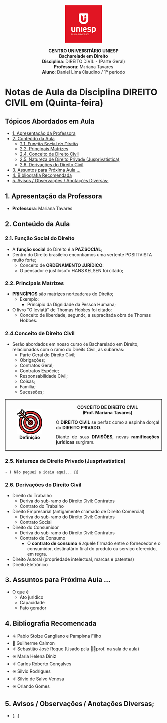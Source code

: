 
<div align="center">

<p align="center"><img height="120" src="../../../figuras/LOGO_UNIESP.png"> </p>

<p align="center"><b>CENTRO UNIVERSITÁRIO UNIESP</b><br>
<b>Bacharelado em Direito</b><br>
<b>Disciplina</b>: DIREITO CIVIL - (Parte Geral)<br>
<b>Professora</b>: Mariana Tavares<br>
<b>Aluno</b>: Daniel Lima Claudino / 1º período </p>

</div>

# Notas de Aula da Disciplina DIREITO CIVIL em (Quinta-feira)

## Tópicos Abordados em Aula

<!-- TOC updateonsave:false -->

- [1. Apresentação da Professora](#1-apresentação-da-professora)
- [2. Conteúdo da Aula](#2-conteúdo-da-aula)
  - [2.1. Função Social do Direito](#21-função-social-do-direito)
  - [2.2. Principais Matrizes](#22-principais-matrizes)
  - [2.4. Conceito de Direito Civil](#24-conceito-de-direito-civil)
  - [2.5. Natureza de Direito Privado (Jusprivatística)](#25-natureza-de-direito-privado-jusprivatística)
  - [2.6. Derivações do Direito Civil](#26-derivações-do-direito-civil)
- [3. Assuntos para Próxima Aula ...](#3-assuntos-para-próxima-aula-)
- [4. Bibliografia Recomendada](#4-bibliografia-recomendada)
- [5. Avisos / Observações / Anotações Diversas;](#5-avisos--observações--anotações-diversas)

<!-- /TOC -->

## 1. Apresentação da Professora

- **Professora**: Mariana Tavares

## 2. Conteúdo da Aula

### 2.1. Função Social do Direito

- A **função social** do Direito é a **PAZ SOCIAL**;
- Dentro do Direito brasileiro encontramos uma vertente POSITIVISTA muito forte;
  - Conceito de **ORDENAMENTO JURÍDICO**:
  - O pensador e jusfilósofo HANS KELSEN foi citado;

### 2.2. Principais Matrizes

- **PRINCÍPIOS** são matrizes norteadoras do Direito;
  - Exemplo:
    - Princípio da Dignidade da Pessoa Humana;
- O livro "O leviatã" de Thomas Hobbes foi citado:
  - Conceito de liberdade, segundo, a supracitada obra de Thomas Hobbes.

### 2.4.Conceito de Direito Civil

- Serão abordados em nosso curso de Bacharelado em Direito, relacionados com o ramo do Direito Civil, as subáreas:
  - Parte Geral do Direito Civil;
  - Obrigações;
  - Contratos Geral;
  - Contratos Espécie;
  - Responsabilidade Civil;
  - Coisas;
  - Família;
  - Sucessões;

<table border="1" id="quadro-definicao-direito-civil-professora-mariana">
  <tr>
    <td align="center" width="140px" style="border-right-style:hidden">
      <img src="https://github.com/dnlclaudino/imagens/blob/master/gestao-do-conhecimento/icone-definicao.png?raw=true" heigh="80" width="80"><br>
      <b>Definição</b>
    </td>
    <td valign="top">
     <p style="text-align:center"><b>CONCEITO DE DIREITO CIVIL<br> (Prof. Mariana Tavares)</b></p>
     <p style="text-align:justify">O <b>DIREITO CIVIL</b> se perfaz como a espinha dorçal do <b>DIREITO PRIVADO</b>.</p>
    <p style="text-align:justify">Diante de suas <b>DIVISÕES</b>, novas <b>ramificações jurídicas</b> surgiram.</p>
    </td>
  </tr>
</table>

### 2.5. Natureza de Direito Privado (Jusprivatística)
    - ( Não peguei a ideia aqui... 🤔)
### 2.6. Derivações do Direito Civil
  - Direito do Trabalho
    - Deriva do sub-ramo do Direito Civil: Contratos
    - Contrato do Trabalho
  - Direito Empresarial (antigamente chamado de Direito Comercial)
    - Deriva do sub-ramo do Direito Civil: Contratos
    - Contrato Social
  - Direito do Consumidor
    - Deriva do sub-ramo do Direito Civil: Contratos
    - Contrato de Consumo
      - O **contrato de consumo** é aquele firmado entre o fornecedor e o consumidor, destinatário final do produto ou serviço oferecido, em regra.
  - Direito Autoral (propriedade intelectual, marcas e patentes)
  - Direito Eletrônico

## 3. Assuntos para Próxima Aula ...

- O que é
  - Ato juridico
  - Capacidade
  - Fato gerador

## 4. Bibliografia Recomendada

- ✳️ Pablo Stolze Gangliano e Pamplona Filho
- 🔴 Guilherme Calmon
- ✳️ Sebastião José Roque (Usado pela 👩‍🏫prof. na sala de aula)
- ✳️ Maria Helena Diniz
- ✳️ Carlos Roberto Gonçalves
- ✳️ Silvio Rodrigues
- ✳️ Silvio de Salvo Venosa
- ✳️ Orlando Gomes


## 5. Avisos / Observações / Anotações Diversas;

- (...)
